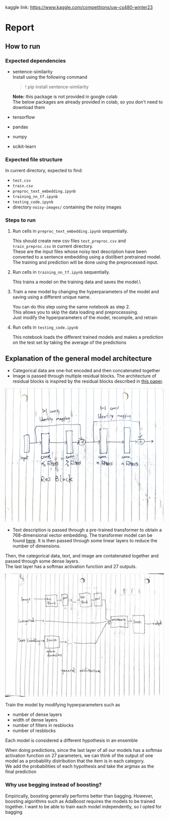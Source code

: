 kaggle link: https://www.kaggle.com/competitions/uw-cs480-winter23

# Report

## How to run

### Expected dependencies
- sentence-similarity\
    Install using the following command
    > ! pip install sentence-similarity

    **Note:** this package is not provided in google colab\
    The below packages are already provided in colab, so you don't need to download them
- tensorflow
- pandas
- numpy
- scikit-learn


### Expected file structure

In current directory, expected to find:
- `test.csv`
- `train.csv`
- `preproc_text_embedding.ipynb`
- `training_nn_tf.ipynb`
- `testing_code.ipynb`
- directory `noisy-images/` containing the noisy images

### Steps to run
1. Run cells in `preproc_text_embedding.ipynb` sequentially.

    This should create new csv files `test_preproc.csv` and `train_preproc.csv` in current directory.\
    These are the input files whose noisy text description have been converted to a sentence embedding using a distilbert pretrained model.\
    The training and prediction will be done using the preprocessed input.

2. Run cells in `training_nn_tf.ipynb` sequentially.

    This trains a model on the training data and saves the model.\

3. Train a new model by changing the hyperparameters of the model and saving using a different unique name.

    You can do this step using the same notebook as step 2.\
    This allows you to skip the data loading and preprocesssing.\
    Just modify the hyperparameters of the model, recompile, and retrain

4. Run cells in `testing_code.ipynb`

    This notebook loads the different trained models and makes a prediction on the test set by taking the average of the predictions

## Explanation of the general model architecture

- Categorical data are one-hot encoded and then concatenated together
- Image is passed through multiple residual blocks. The architecture of residual blocks is inspired by the residual blocks described in [this paper](https://arxiv.org/pdf/1512.03385.pdf).

![alt text](./Resblock.png "ResBlock")

- Text description is passed through a pre-trained transformer to obtain a 768-dimensional vector embedding. The transformer model can be found [here](https://huggingface.co/sentence-transformers/distilbert-base-nli-mean-tokens). It is then passed through some linear layers to reduce the number of dimensions.

Then, the categorical data, text, and image are contatenated together and passed through some dense layers.\
The last layer has a softmax activation function and 27 outputs.

![alt text](./General_architecture.png "General Model")


Train the model by modifying hyperparameters such as
- number of dense layers
- width of dense layers
- number of filters in resblocks
- number of resblocks

Each model is considered a different hypothesis in an ensemble

When doing predictions, since the last layer of all our models has a softmax activation function on 27 parameters, we can think of the output of one model as a probability distribution that the item is in each category.\
We add the probabilities of each hypothesis and take the argmax as the final prediction

### Why use begging instead of boosting?

Empirically, boosting generally performs better than bagging. However, boosting algorithms such as AdaBoost requires the models to be trained together. I want to be able to train each model independently, so I opted for bagging



